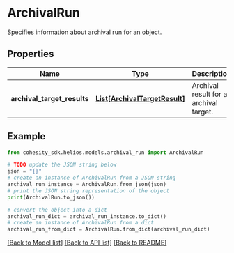 # ArchivalRun

Specifies information about archival run for an object.

## Properties

Name | Type | Description | Notes
------------ | ------------- | ------------- | -------------
**archival_target_results** | [**List[ArchivalTargetResult]**](ArchivalTargetResult.md) | Archival result for an archival target. | [optional] 

## Example

```python
from cohesity_sdk.helios.models.archival_run import ArchivalRun

# TODO update the JSON string below
json = "{}"
# create an instance of ArchivalRun from a JSON string
archival_run_instance = ArchivalRun.from_json(json)
# print the JSON string representation of the object
print(ArchivalRun.to_json())

# convert the object into a dict
archival_run_dict = archival_run_instance.to_dict()
# create an instance of ArchivalRun from a dict
archival_run_from_dict = ArchivalRun.from_dict(archival_run_dict)
```
[[Back to Model list]](../README.md#documentation-for-models) [[Back to API list]](../README.md#documentation-for-api-endpoints) [[Back to README]](../README.md)


